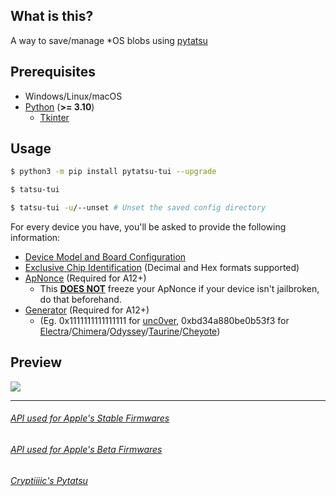 ## What is this?

A way to save/manage \*OS blobs using [pytatsu](https://github.com/Cryptiiiic/Tatsu)

## Prerequisites

- Windows/Linux/macOS
- [Python](https://www.python.org/downloads/) (**>= 3.10**)
  - [Tkinter](https://tkdocs.com/tutorial/install.html)

## Usage

```sh
$ python3 -m pip install pytatsu-tui --upgrade

$ tatsu-tui

$ tatsu-tui -u/--unset # Unset the saved config directory
```

For every device you have, you'll be asked to provide the following information:

- [Device Model and Board Configuration](https://github.com/doms9/tatsumanager/blob/default/apple_devices.md)
- [Exclusive Chip Identification](https://www.theiphonewiki.com/wiki/ECID#Getting_the_ECID) (Decimal and Hex formats supported)
- [ApNonce](https://gist.github.com/m1stadev/5464ea557c2b999cb9324639c777cd09#getting-a-generator-apnonce-pair-jailbroken) (Required for A12+)
  - This **<ins>DOES NOT</ins>** freeze your ApNonce if your device isn't jailbroken, do that beforehand.
- [Generator](https://www.idownloadblog.com/2021/03/08/futurerestore-guide-1-generator/) (Required for A12+)
  - (Eg. 0x1111111111111111 for [unc0ver](https://unc0ver.dev/), 0xbd34a880be0b53f3 for [Electra](https://coolstar.org/electra/)/[Chimera](https://chimera.coolstar.org/)/[Odyssey](https://theodyssey.dev/)/[Taurine](https://taurine.app/)/[Cheyote](https://www.cheyote.io/))

## Preview

![](https://github.com/doms9/tatsu-tui/blob/default/preview.gif)

---

###### [API used for Apple's Stable Firmwares](https://ipswdownloads.docs.apiary.io/#)

###### [API used for Apple's Beta Firmwares](https://github.com/m1stadev/ios-beta-api)

###### [Cryptiiiic's Pytatsu](https://github.com/Cryptiiiic/Tatsu)
